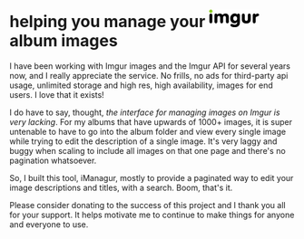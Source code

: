 # helping you manage your <img class="imgur" src="https://github.com/keneucker/iManagur/blob/production/public/images/imgur-logo.png" /> album images

I have been working with Imgur images and the Imgur API for several years now, and I really
appreciate the service. No frills, no ads for third-party api usage, unlimited storage and
high res, high availability, images for end users. I love that it exists!

I do have to say, thought,
<i>the interface for managing images on Imgur is very lacking</i>. For my albums that have
upwards of 1000+ images, it is super untenable to have to go into the album folder and view
every single image while trying to edit the description of a single image. It's very laggy
and buggy when scaling to include all images on that one page and there's no pagination
whatsoever.

So, I built this tool, iManagur, mostly to provide a paginated way to edit your image
descriptions and titles, with a search. Boom, that's it.

Please consider donating to the success of this project and I thank you all for your
support. It helps motivate me to continue to make things for anyone and everyone to use.
